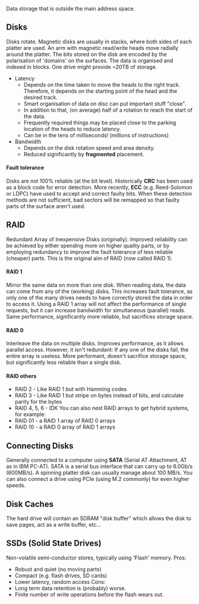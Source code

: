 Data storage that is outside the main address space.

## Disks
Disks rotate. Magnetic disks are usually in stacks, where both sides of each platter are used.
An arm with magnetic read/write heads move radially around the platter.
The bits stored on the disk are encoded by the polarisation of 'domains' on the surfaces.
The data is organised and indexed in blocks.
One drive might provide ~20TB of storage.
- Latency
	- Depends on the time taken to move the heads to the right track. Therefore, it depends on the starting point of the head and the desired track.
	- Smart organisation of data on disc can put important stuff "close".
	- In addition to that, (on average) half of a rotation to reach the start of the data.
	- Frequently required things may be placed close to the parking location of the heads to reduce latency.
	- Can be in the tens of milliseconds! (millions of instructions)
- Bandwidth
	- Depends on the disk rotation speed and area density.
	- Reduced significantly by **fragmented** placement.

#### Fault tolerance
Disks are not 100% reliable (at the bit level). Historically **CRC** has been used as a block code for error detection. More recently, **ECC** (e.g. Reed-Solomon or LDPC) have used to accept and correct faulty bits.
When these detection methods are not sufficient, bad sectors will be remapped so that faulty parts of the surface aren't used.

## RAID
Redundant Array of Inexpensive Disks (originally).
Improved reliability can be achieved by either spending more on higher quality parts, or by employing redundancy to improve the fault tolerance of less reliable (cheaper) parts. This is the original aim of RAID (now called RAID 1).

#### RAID 1
Mirror the same data on more than one disk. When reading data, the data can come from any of the (working) disks. This increases fault tolerance, as only one of the many drives needs to have correctly stored the data in order to access it.
Using a RAID 1 array will not affect the performance of single requests, but it can increase bandwidth for simultaneous (parallel) reads.
Same performance, significantly more reliable, but sacrifices storage space.

#### RAID 0
Interleave the data on multiple disks. Improves performance, as it allows parallel access. However, it isn't redundant: If any one of the disks fail, the entire array is useless. 
More performant, doesn't sacrifice storage space, but significantly less reliable than a single disk.

#### RAID others
- RAID 2 - Like RAID 1 but with Hamming codes
- RAID 3 - Like RAID 1 but stripe on bytes instead of bits, and calculate parity for the bytes
- RAID 4, 5, 6 - IDK
You can also nest RAID arrays to get hybrid systems, for example:
- RAID 01 - a RAID 1 array of RAID 0 arrays
- RAID 10 - a RAID 0 array of RAID 1 arrays

## Connecting Disks
Generally connected to a computer using **SATA** (Serial AT Attachment, AT as in IBM PC-AT). SATA is a serial bus interface that can carry up to 6.0Gb/s (600MB/s). A spinning platter disk can usually manage about 100 MB/s.
You can also connect a drive using PCIe (using M.2 commonly) for even higher speeds.

## Disk Caches
The hard drive will contain an SDRAM "disk buffer" which allows the disk to save pages, act as a write buffer, etc...

## SSDs (Solid State Drives)
Non-volatile semi-conductor stores, typically using 'Flash' memory.
Pros:
- Robust and quiet (no moving parts)
- Compact (e.g. flash drives, SD cards)
- Lower latency, random access
Cons:
- Long term data retention is (probably) worse.
- Finite number of write operations before the flash wears out.
